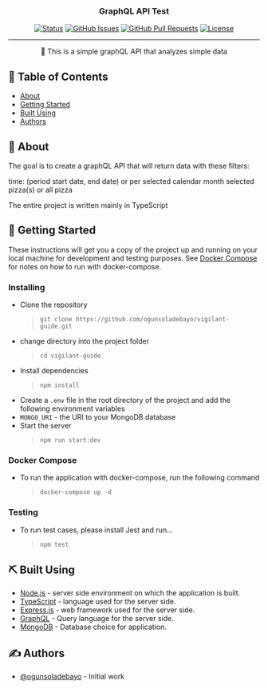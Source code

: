 <h3 align="center">GraphQL API Test</h3>

<div align="center">

[![Status](https://img.shields.io/badge/status-active-success.svg)]()
[![GitHub Issues](https://img.shields.io/github/issues/ogunsoladebayo/vigilant-guide.svg)](https://github.com/ogunsoladebayo/vigilant-guide/issues)
[![GitHub Pull Requests](https://img.shields.io/github/issues-pr/ogunsoladebayo/vigilant-guide.svg)](https://github.com/ogunsoladebayo/vigilant-guide/pulls)
[![License](https://img.shields.io/badge/license-MIT-blue.svg)](/)

</div>

---

<p align="center"> 🤖 This is a simple graphQL API that analyzes simple data
    <br> 
</p>

## 📝 Table of Contents

-   [About](#about)
-   [Getting Started](#getting_started)
-   [Built Using](#built_using)
-   [Authors](#authors)

## 🧐 About <a name = "about"></a>

The goal is to create a graphQL API that will return data with these filters:

time: (period start date, end date) or per selected calendar month
selected pizza(s) or all pizza

The entire project is written mainly in TypeScript

## 🏁 Getting Started <a name = "getting_started"></a>

These instructions will get you a copy of the project up and running on your local machine for development and testing purposes. See [Docker Compose](#docker-compose) for notes on how to run with docker-compose.

### Installing

-   Clone the repository
    > `git clone https://github.com/ogunsoladebayo/vigilant-guide.git`
-   change directory into the project folder
    > `cd vigilant-guide`
-   Install dependencies
    > `npm install`
-   Create a `.env` file in the root directory of the project and add the following environment variables
-  `MONGO_URI` - the URI to your MongoDB database
- Start the server
    > `npm run start:dev`

### Docker Compose

-   To run the application with docker-compose, run the following command
    > `docker-compose up -d`


### Testing

-   To run test cases, please install Jest and run...
    > `npm test`
    
## ⛏️ Built Using <a name = "built_using"></a>

-   [Node.js](https://nodejs.org/) - server side environment on which the application is built.
-   [TypeScript](https://www.typescriptlang.org/) - language used for the server side.
-   [Express.js](https://expressjs.com/) - web framework used for the server side.
-   [GraphQL](https://graphql.com/) -  Query language for the server side.
-   [MongoDB](https://www.mongodb.com/) - Database choice for application.

## ✍️ Authors <a name = "authors"></a>

-   [@ogunsoladebayo](https://github.com/ogunsoladebayo) - Initial work

